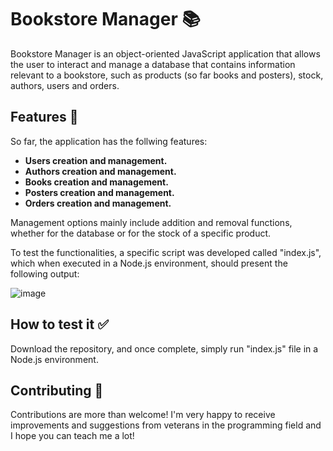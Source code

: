 # Bookstore Manager 📚

Bookstore Manager is an object-oriented JavaScript application that allows the user to interact and manage a database that contains information relevant to a bookstore, such as products (so far books and posters), stock, authors, users and orders.

## Features 📄

So far, the application has the follwing features:

- **Users creation and management.**
- **Authors creation and management.**
- **Books creation and management.**
- **Posters creation and management.**
- **Orders creation and management.**

Management options mainly include addition and removal functions, whether for the database or for the stock of a specific product.

To test the functionalities, a specific script was developed called "index.js", which when executed in a Node.js environment, should present the following output:

![image](https://github.com/dreyydk/Bookstore-Manager/assets/169372866/6e3692a6-94d4-4325-b119-9a89af9b3d57)

## How to test it ✅

Download the repository, and once complete, simply run "index.js" file in a Node.js environment.

## Contributing 🤝

Contributions are more than welcome! I'm very happy to receive improvements and suggestions from veterans in the programming field and I hope you can teach me a lot!
